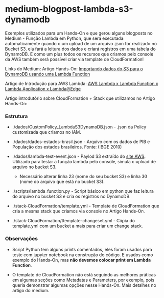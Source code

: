 # medium-blogpost-lambda-s3-dynamodb
Exemplos utilizados para um Hands-On e que gerou alguns blogposts no Medium - Função Lambda em Python, que será executada automaticamente quando o um upload de um arquivo .json for realizado no Bucket S3, ela fará a leitura dos dados e criará registros em uma tabela do DynamoDB. E como um plus todos os recursos que criamos pelo console da AWS também será possível criar via template de CloudFormation!

Links do Medium:
Artigo Hands-On: [Importando dados do S3 para o DynamoDB usando uma Lambda Function](https://andresaviana.medium.com/importando-dados-do-s3-para-o-dynamodb-usando-uma-lambda-function-33768c387956)

Artigo de Introdução para AWS Lambda: [AWS Lambda x Lambda Function x Lambda Application x Lambda@Edge](https://andresaviana.medium.com/aws-lambda-x-lambda-function-x-lambda-application-x-lambda-edge-15015be1812e)


Artigo introdutório sobre CloudFormation + Stack que utilizamos no Artigo Hands-On: []()


### Estrutura

- ./dados/CustomPolicy_LambdaS3DynamoDB.json - .json da Policy customizada que criamos no IAM.
- ./dados/dados-estados-brasil.json - Arquivo com os dados de PIB e População dos estados brasileiros. Fonte: (IBGE 2010)
- ./dados/lambda-test-event.json - Paylod S3 extraído do [site AWS](https://docs.aws.amazon.com/lambda/latest/dg/with-s3.html). Utilizado para testar a função lambda pelo console, simula o upload de arquivo no bucket S3.
    - Necessário alterar linha 23 (nome do seu bucket S3) e linha 30 (nome do arquivo que está no bucket S3).


- ./scripts/lambda_function.py - Script básico em python que faz leitura do arquivo no bucket S3 e cria os registros no DynamoDB.

- ./stack-CloudFormation/template.yml - Template de CloudFormation que cria a mesma stack que criamos via console no Artigo Hands-On.
- ./stack-CloudFormation/ttemplate-changeset.yml - Cópia do template.yml com um bucket a mais para criar um change stack.


### Observações

- Script Python tem alguns prints comentados, eles foram usados para teste com jupyter notebook na construção do código. E usados como exemplo do Hands-On, mas **não devemos colocar print em Lambda Function**.

- O template de CloudFormation não está seguindo as melhores práticas em algumas seções como Metadatas e Parameters, por exemplo, pois queria demonstrar algumas opções nesse Hands-On. Mais detalhes no artigo do medium.
